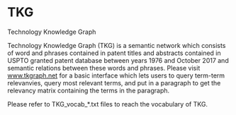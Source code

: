 # TKG
Technology Knowledge Graph

Technology Knowledge Graph (TKG) is a semantic network which consists of word and phrases contained in patent titles and abstracts contained in USPTO granted patent database between years 1976 and October 2017 and semantic relations between these words and phrases. Please visit www.tkgraph.net for a basic interface which lets users to query term-term relevanvies, query most relevant terms, and put in a paragraph to get the relevancy matrix containing the terms in the paragraph.

Please refer to TKG_vocab_*.txt files to reach the vocabulary of TKG.
